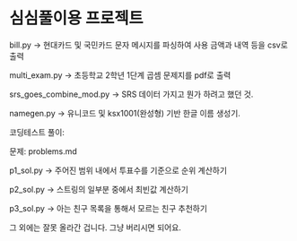 # 심심풀이용 프로젝트

bill.py -> 현대카드 및 국민카드 문자 메시지를 파싱하여 사용 금액과 내역 등을 csv로 출력

multi_exam.py -> 초등학교 2학년 1단계 곱셈 문제지를 pdf로 출력

srs_goes_combine_mod.py -> SRS 데이터 가지고 뭔가 하려고 했던 것.

namegen.py -> 유니코드 및 ksx1001(완성형) 기반 한글 이름 생성기.

코딩테스트 풀이:

문제: problems.md

p1_sol.py -> 주어진 범위 내에서 투표수를 기준으로 순위 계산하기

p2_sol.py -> 스트링의 일부분 중에서 최빈값 계산하기

p3_sol.py -> 아는 친구 목록을 통해서 모르는 친구 추천하기

그 외에는 잘못 올라간 겁니다. 그냥 버리시면 되어요.
